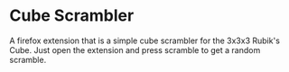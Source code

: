 # Cube Scrambler
A firefox extension that is a simple cube scrambler for the 3x3x3 Rubik's Cube.
Just open the extension and press scramble to get a random scramble.